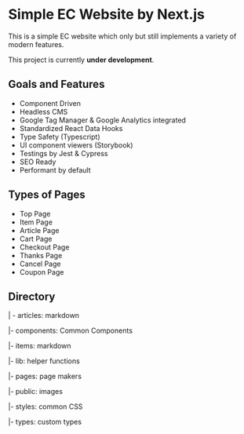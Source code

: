 # Simple EC Website by Next.js

This is a simple EC website which only but still implements a variety of modern features.

This project is currently <b>under development</b>.

## Goals and Features

- Component Driven
- Headless CMS
- Google Tag Manager & Google Analytics integrated
- Standardized React Data Hooks
- Type Safety (Typescript)
- UI component viewers (Storybook)
- Testings by Jest & Cypress
- SEO Ready
- Performant by default

## Types of Pages

- Top Page
- Item Page
- Article Page
- Cart Page
- Checkout Page
- Thanks Page
- Cancel Page
- Coupon Page

## Directory

| - articles: markdown

|- components: Common Components

|- items: markdown

|- lib: helper functions

|- pages: page makers

|- public: images

|- styles: common CSS

|- types: custom types
